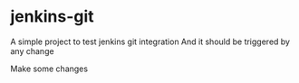 # jenkins-git

A simple project to test jenkins git integration
And it should be triggered by any change

Make some changes
